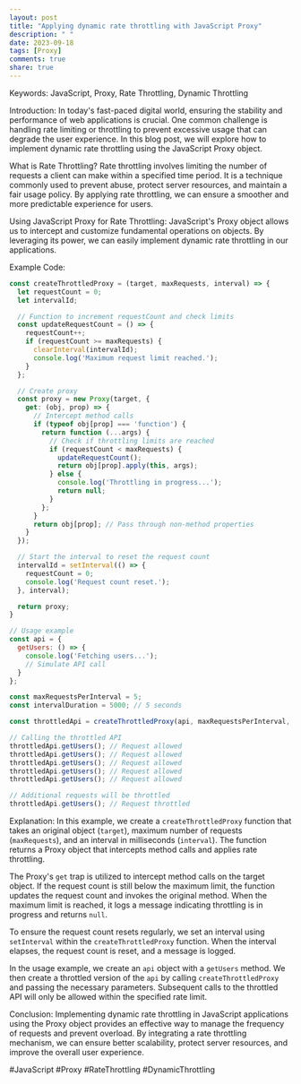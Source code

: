 ```yaml
---
layout: post
title: "Applying dynamic rate throttling with JavaScript Proxy"
description: " "
date: 2023-09-18
tags: [Proxy]
comments: true
share: true
---
```


Keywords: JavaScript, Proxy, Rate Throttling, Dynamic Throttling

Introduction:
In today's fast-paced digital world, ensuring the stability and performance of web applications is crucial. One common challenge is handling rate limiting or throttling to prevent excessive usage that can degrade the user experience. In this blog post, we will explore how to implement dynamic rate throttling using the JavaScript Proxy object.

What is Rate Throttling?
Rate throttling involves limiting the number of requests a client can make within a specified time period. It is a technique commonly used to prevent abuse, protect server resources, and maintain a fair usage policy. By applying rate throttling, we can ensure a smoother and more predictable experience for users.

Using JavaScript Proxy for Rate Throttling:
JavaScript's Proxy object allows us to intercept and customize fundamental operations on objects. By leveraging its power, we can easily implement dynamic rate throttling in our applications.

Example Code:
```javascript
const createThrottledProxy = (target, maxRequests, interval) => {
  let requestCount = 0;
  let intervalId;

  // Function to increment requestCount and check limits
  const updateRequestCount = () => {
    requestCount++;
    if (requestCount >= maxRequests) {
      clearInterval(intervalId);
      console.log('Maximum request limit reached.');
    }
  };

  // Create proxy
  const proxy = new Proxy(target, {
    get: (obj, prop) => {
      // Intercept method calls
      if (typeof obj[prop] === 'function') {
        return function (...args) {
          // Check if throttling limits are reached
          if (requestCount < maxRequests) {
            updateRequestCount();
            return obj[prop].apply(this, args);
          } else {
            console.log('Throttling in progress...');
            return null;
          }
        };
      }
      return obj[prop]; // Pass through non-method properties
    }
  });

  // Start the interval to reset the request count
  intervalId = setInterval(() => {
    requestCount = 0;
    console.log('Request count reset.');
  }, interval);

  return proxy;
}

// Usage example
const api = {
  getUsers: () => {
    console.log('Fetching users...');
    // Simulate API call
  }
};

const maxRequestsPerInterval = 5;
const intervalDuration = 5000; // 5 seconds

const throttledApi = createThrottledProxy(api, maxRequestsPerInterval, intervalDuration);

// Calling the throttled API
throttledApi.getUsers(); // Request allowed
throttledApi.getUsers(); // Request allowed
throttledApi.getUsers(); // Request allowed
throttledApi.getUsers(); // Request allowed
throttledApi.getUsers(); // Request allowed

// Additional requests will be throttled
throttledApi.getUsers(); // Request throttled
```

Explanation:
In this example, we create a `createThrottledProxy` function that takes an original object (`target`), maximum number of requests (`maxRequests`), and an interval in milliseconds (`interval`). The function returns a Proxy object that intercepts method calls and applies rate throttling.

The Proxy's `get` trap is utilized to intercept method calls on the target object. If the request count is still below the maximum limit, the function updates the request count and invokes the original method. When the maximum limit is reached, it logs a message indicating throttling is in progress and returns `null`.

To ensure the request count resets regularly, we set an interval using `setInterval` within the `createThrottledProxy` function. When the interval elapses, the request count is reset, and a message is logged.

In the usage example, we create an `api` object with a `getUsers` method. We then create a throttled version of the `api` by calling `createThrottledProxy` and passing the necessary parameters. Subsequent calls to the throttled API will only be allowed within the specified rate limit.

Conclusion:
Implementing dynamic rate throttling in JavaScript applications using the Proxy object provides an effective way to manage the frequency of requests and prevent overload. By integrating a rate throttling mechanism, we can ensure better scalability, protect server resources, and improve the overall user experience.

#JavaScript #Proxy #RateThrottling #DynamicThrottling